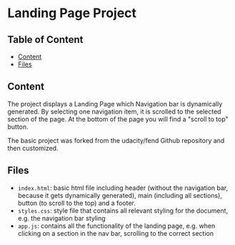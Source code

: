 # Landing Page Project
## Table of Content
* [Content](#content)
* [Files](#files)
## Content

The project displays a Landing Page which Navigation bar is dynamically generated. 
By selecting one navigation item, it is scrolled to the selected section of the page.
At the bottom of the page you will find a "scroll to top" button.

The basic project was forked from the udacity/fend Github repository and then customized.

## Files
* `index.html`: basic html file including header (without the navigation bar, because it gets dynamically generated), main (including all sections), button (to scroll to the top) and a footer.
* `styles.css`: style file that contains all relevant styling for the document, e.g. the navigation bar styling
* `app.js`: contains all the functionality of the landing page, e.g. when clicking on a section in the nav bar, scrolling to the correct section
